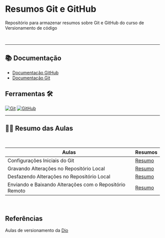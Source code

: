 # Resumos Git e GitHub

Repositório para armazenar resumos sobre Git e GitHub do curso de Versionamento de código

<br>

----

## 📚 Documentação
- [Documentação GitHub](https://docs.github.com/pt/get-started/writing-on-github)
- [Documentação Git](https://docs.github.com/pt/get-started/quickstart/set-up-git)

## Ferramentas 🛠
[![Git](https://img.shields.io/badge/Git-000?style=for-the-badge&logo=git&logoColor=E94D5F)](https://git-scm.com/doc)
[![GitHub](https://img.shields.io/badge/GitHub-000?style=for-the-badge&logo=github&logoColor=30A3DC)](https://docs.github.com/)
<br>

---
## 👩‍💻 Resumo das Aulas
<br>

| Aulas | Resumos |
| ----- | ------- |
| Configurações Iniciais do Git|[Resumo](Resumos/Configuração-Inicial.md)|
|Gravando Alterações no Repositório Local | [Resumo](Resumos/Aula01.md) |
|Desfazendo Alterações no Repositório Local| [Resumo](Resumos/Aula02.md)
|Enviando e Baixando Alterações com o Repositório Remoto| [Resumo](Resumos/Aula03.md)|

<br>

## Referências
Aulas de versionamento da [Dio](https://web.dio.me/course/versionamento-de-codigo-com-git-e-github/learning/3f9f2336-6fd5-44cb-ba39-d1a4f6448023?back=/track/potencia-tech-ifood-desenvolvimento-de-jogos&tab=undefined&moduleId=undefined)
